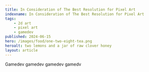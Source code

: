 ```yaml
---
title: In Consideration of The Best Resolution for Pixel Art
indexname: In Consideration of The Best Resolution for Pixel Art
tags:
    - 2d art
    - pixel art
    - gamedev
published: 2024-06-15
hero: /images/food/one-two-eight-tea.png
heroalt: two lemons and a jar of raw clover honey
layout: article
---
```


Gamedev gamedev gamedev gamedv